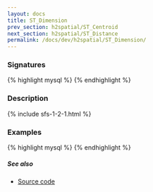 ```yaml
---
layout: docs
title: ST_Dimension
prev_section: h2spatial/ST_Centroid
next_section: h2spatial/ST_Distance
permalink: /docs/dev/h2spatial/ST_Dimension/
---
```


### Signatures

{% highlight mysql %}
{% endhighlight %}

### Description



{% include sfs-1-2-1.html %}

### Examples

{% highlight mysql %}
{% endhighlight %}

##### See also

* [Source code](https://github.com/irstv/H2GIS/blob/master/h2spatial/src/main/java/org/h2gis/h2spatial/internal/function/spatial/properties/ST_Dimension.java)
